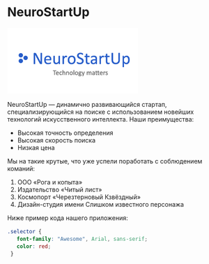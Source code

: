 # NeuroStartUp
![alt text](image.png)

NeuroStartUp — динамично развивающийся стартап, специализирующийся на поиске с использованием новейших технологий искусственного интеллекта. Наши преимущества:

- Высокая точность определения
- Высокая скорость поиска
- Низкая цена

Мы на такие крутые, что уже успели поработать с соблюдением команий:

1. ООО «Рога и копыта»
2. Издательство «Читый лист»
3. Космопорт «Черезтерновый Кзвёздный»
4. Дизайн-студия имени Слишком известного персонажа

Ниже пример кода нашего приложения:

```css
.selector { 
   font-family: "Awesome", Arial, sans-serif;
   color: red;
 }
 ```